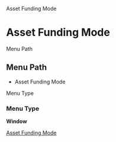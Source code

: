 
Asset Funding Mode
# Asset Funding Mode



Menu Path
## Menu Path



- Asset Funding Mode

Menu Type
### Menu Type

**Window**


[Asset Funding Mode](../../functional-guide/window/window-asset-funding-mode.md)